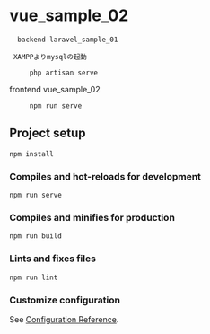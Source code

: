 # vue_sample_02
```
  backend laravel_sample_01
```
     XAMPPよりmysqlの起動
```
     php artisan serve
```
  frontend vue_sample_02
```
     npm run serve 
```

## Project setup
```
npm install
```

### Compiles and hot-reloads for development
```
npm run serve
```

### Compiles and minifies for production
```
npm run build
```

### Lints and fixes files
```
npm run lint
```

### Customize configuration
See [Configuration Reference](https://cli.vuejs.org/config/).
